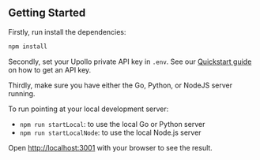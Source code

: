 ## Getting Started

Firstly, run install the dependencies:

```bash
npm install
```

Secondly, set your Upollo private API key in `.env`. See our [Quickstart guide](https://upollo.ai/docs/quick-start#sign-up) on how to get an API key.

Thirdly, make sure you have either the Go, Python, or NodeJS server running.

To run pointing at your local development server:

- `npm run startLocal`: to use the local Go or Python server
- `npm run startLocalNode`: to use the local Node.js server

Open [http://localhost:3001](http://localhost:3001) with your browser to see the result.
